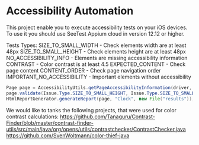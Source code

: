 # Accessibility Automation
This project enable you to execute accessibility tests on your iOS devices.
To use it you should use SeeTest Appium cloud in version 12.12 or higher.

Tests Types:
SIZE_TO_SMALL_WIDTH - Check elements width are at least 48px
SIZE_TO_SMALL_HEIGHT - Check elements height are at least 48px
NO_ACCESSIBILITY_INFO - Elements are missing accessibility information
CONTRAST - Color contrast is at least 4.5
EXPECTED_CONTENT - Check page content
CONTENT_ORDER - Check page navigation order
IMPORTANT_NO_ACCESSIBILITY - Important elements without accessibility

```java
Page page = AccessibilityUtils.getPageAccessibilityInformation(driver, "com.apple.mobiletimer", 70, true);
page.validate(Issue.Type.SIZE_TO_SMALL_HEIGHT, Issue.Type.SIZE_TO_SMALL_WIDTH, Issue.Type.CONTRAST, Issue.Type.NO_ACCESSIBILITY_INFO, Issue.Type.IMPORTANT_NO_ACCESSIBILITY);
HtmlReportGenerator.generateReport(page, "Clock", new File("results"));

```

We would like to tanks the following projects, that were used for color contrast calculations:
https://github.com/Tanaguru/Contrast-Finder/blob/master/contrast-finder-utils/src/main/java/org/opens/utils/contrastchecker/ContrastChecker.java
https://github.com/SvenWoltmann/color-thief-java